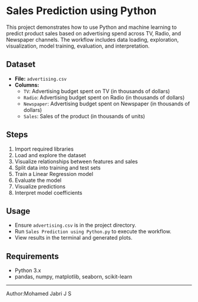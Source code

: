 # Sales Prediction using Python

This project demonstrates how to use Python and machine learning to predict product sales based on advertising spend across TV, Radio, and Newspaper channels. The workflow includes data loading, exploration, visualization, model training, evaluation, and interpretation.

## Dataset
- **File:** `advertising.csv`
- **Columns:**
  - `TV`: Advertising budget spent on TV (in thousands of dollars)
  - `Radio`: Advertising budget spent on Radio (in thousands of dollars)
  - `Newspaper`: Advertising budget spent on Newspaper (in thousands of dollars)
  - `Sales`: Sales of the product (in thousands of units)

## Steps
1. Import required libraries
2. Load and explore the dataset
3. Visualize relationships between features and sales
4. Split data into training and test sets
5. Train a Linear Regression model
6. Evaluate the model
7. Visualize predictions
8. Interpret model coefficients

## Usage
- Ensure `advertising.csv` is in the project directory.
- Run `Sales Prediction using Python.py` to execute the workflow.
- View results in the terminal and generated plots.

## Requirements
- Python 3.x
- pandas, numpy, matplotlib, seaborn, scikit-learn

---

Author:Mohamed Jabri J S 

